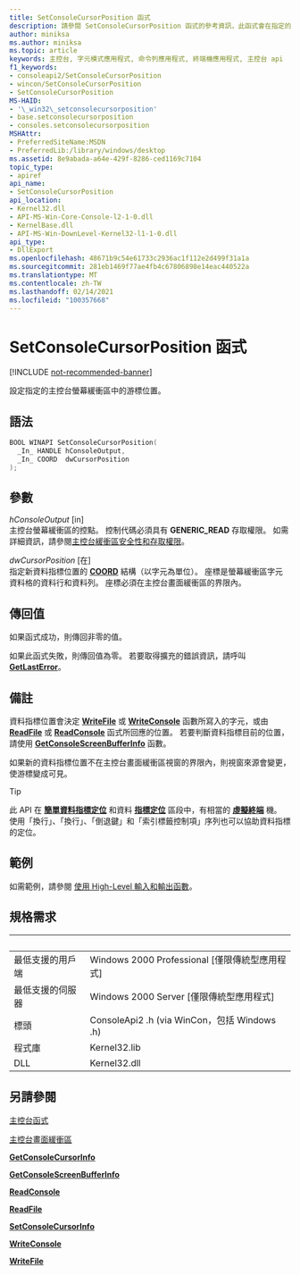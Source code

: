 ```yaml
---
title: SetConsoleCursorPosition 函式
description: 請參閱 SetConsoleCursorPosition 函式的參考資訊，此函式會在指定的主控台螢幕緩衝區中設定游標位置。
author: miniksa
ms.author: miniksa
ms.topic: article
keywords: 主控台, 字元模式應用程式, 命令列應用程式, 終端機應用程式, 主控台 api
f1_keywords:
- consoleapi2/SetConsoleCursorPosition
- wincon/SetConsoleCursorPosition
- SetConsoleCursorPosition
MS-HAID:
- '\_win32\_setconsolecursorposition'
- base.setconsolecursorposition
- consoles.setconsolecursorposition
MSHAttr:
- PreferredSiteName:MSDN
- PreferredLib:/library/windows/desktop
ms.assetid: 8e9abada-a64e-429f-8286-ced1169c7104
topic_type:
- apiref
api_name:
- SetConsoleCursorPosition
api_location:
- Kernel32.dll
- API-MS-Win-Core-Console-l2-1-0.dll
- KernelBase.dll
- API-MS-Win-DownLevel-Kernel32-l1-1-0.dll
api_type:
- DllExport
ms.openlocfilehash: 48671b9c54e61733c2936ac1f112e2d499f31a1a
ms.sourcegitcommit: 281eb1469f77ae4fb4c67806898e14eac440522a
ms.translationtype: MT
ms.contentlocale: zh-TW
ms.lasthandoff: 02/14/2021
ms.locfileid: "100357668"
---
```

# <a name="setconsolecursorposition-function"></a>SetConsoleCursorPosition 函式

[!INCLUDE [not-recommended-banner](./includes/not-recommended-banner.md)]

設定指定的主控台螢幕緩衝區中的游標位置。

## <a name="syntax"></a>語法

```C
BOOL WINAPI SetConsoleCursorPosition(
  _In_ HANDLE hConsoleOutput,
  _In_ COORD  dwCursorPosition
);
```

## <a name="parameters"></a>參數

*hConsoleOutput* \[in\]  
主控台螢幕緩衝區的控點。 控制代碼必須具有 **GENERIC\_READ** 存取權限。 如需詳細資訊，請參閱[主控台緩衝區安全性和存取權限](console-buffer-security-and-access-rights.md)。

*dwCursorPosition* \[在\]  
指定新資料指標位置的 [**COORD**](coord-str.md) 結構（以字元為單位）。 座標是螢幕緩衝區字元資料格的資料行和資料列。 座標必須在主控台畫面緩衝區的界限內。

## <a name="return-value"></a>傳回值

如果函式成功，則傳回非零的值。

如果此函式失敗，則傳回值為零。 若要取得擴充的錯誤資訊，請呼叫 [**GetLastError**](/windows/win32/api/errhandlingapi/nf-errhandlingapi-getlasterror)。

## <a name="remarks"></a>備註

資料指標位置會決定 [**WriteFile**](/windows/win32/api/fileapi/nf-fileapi-writefile) 或 [**WriteConsole**](writeconsole.md) 函數所寫入的字元，或由 [**ReadFile**](/windows/win32/api/fileapi/nf-fileapi-readfile) 或 [**ReadConsole**](readconsole.md) 函式所回應的位置。 若要判斷資料指標目前的位置，請使用 [**GetConsoleScreenBufferInfo**](getconsolescreenbufferinfo.md) 函數。

如果新的資料指標位置不在主控台畫面緩衝區視窗的界限內，則視窗來源會變更，使游標變成可見。

> [!TIP]
> 此 API 在 **[簡單資料指標定位](console-virtual-terminal-sequences.md#simple-cursor-positioning)** 和資料 **[指標定位](console-virtual-terminal-sequences.md#cursor-positioning)** 區段中，有相當的 **[虛擬終端](console-virtual-terminal-sequences.md)** 機。 使用「換行」、「換行」、「倒退鍵」和「索引標籤控制項」序列也可以協助資料指標的定位。

## <a name="examples"></a>範例

如需範例，請參閱 [使用 High-Level 輸入和輸出函數](using-the-high-level-input-and-output-functions.md)。

## <a name="requirements"></a>規格需求

| &nbsp; | &nbsp; |
|-|-|
| 最低支援的用戶端 | Windows 2000 Professional \[僅限傳統型應用程式\] |
| 最低支援的伺服器 | Windows 2000 Server \[僅限傳統型應用程式\] |
| 標頭 | ConsoleApi2 .h (via WinCon，包括 Windows .h)  |
| 程式庫 | Kernel32.lib |
| DLL | Kernel32.dll |

## <a name="see-also"></a>另請參閱

[主控台函式](console-functions.md)

[主控台畫面緩衝區](console-screen-buffers.md)

[**GetConsoleCursorInfo**](getconsolecursorinfo.md)

[**GetConsoleScreenBufferInfo**](getconsolescreenbufferinfo.md)

[**ReadConsole**](readconsole.md)

[**ReadFile**](/windows/win32/api/fileapi/nf-fileapi-readfile)

[**SetConsoleCursorInfo**](setconsolecursorinfo.md)

[**WriteConsole**](writeconsole.md)

[**WriteFile**](/windows/win32/api/fileapi/nf-fileapi-writefile)